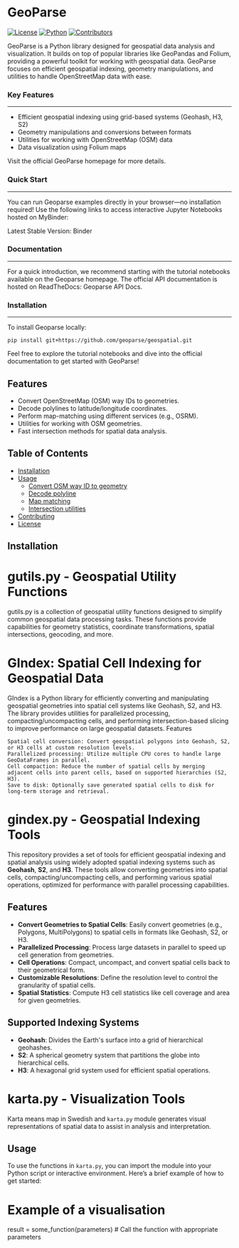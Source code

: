 # GeoParse

[![License](https://img.shields.io/github/license/geoparse/geospatial)](https://github.com/geoparse/geospatial/blob/main/LICENSE)
[![Python](https://img.shields.io/badge/python-3.x-blue.svg)](https://www.python.org/)
[![Contributors](https://img.shields.io/github/contributors/geoparse/geospatial)](https://github.com/geoparse/geospatial/graphs/contributors)


GeoParse is a Python library designed for geospatial data analysis and visualization. It builds on top of popular libraries like GeoPandas and Folium, providing a powerful toolkit for working with geospatial data. GeoParse focuses on efficient geospatial indexing, geometry manipulations, and utilities to handle OpenStreetMap data with ease.



### Key Features
---
* Efficient geospatial indexing using grid-based systems (Geohash, H3, S2)
* Geometry manipulations and conversions between formats
* Utilities for working with OpenStreetMap (OSM) data
* Data visualization using Folium maps

Visit the official GeoParse homepage for more details.

### Quick Start
---
You can run Geoparse examples directly in your browser—no installation required! 
Use the following links to access interactive Jupyter Notebooks hosted on MyBinder:

Latest Stable Version: Binder

### Documentation
---
For a quick introduction, we recommend starting with the tutorial notebooks available on the Geoparse homepage. The official API documentation is hosted on ReadTheDocs: Geoparse API Docs.

### Installation
---
To install Geoparse locally:

`pip install git+https://github.com/geoparse/geospatial.git`

Feel free to explore the tutorial notebooks and dive into the official documentation to get started with GeoParse!







## Features

- Convert OpenStreetMap (OSM) way IDs to geometries.
- Decode polylines to latitude/longitude coordinates.
- Perform map-matching using different services (e.g., OSRM).
- Utilities for working with OSM geometries.
- Fast intersection methods for spatial data analysis.

## Table of Contents

- [Installation](#installation)
- [Usage](#usage)
  - [Convert OSM way ID to geometry](#convert-osm-way-id-to-geometry)
  - [Decode polyline](#decode-polyline)
  - [Map matching](#map-matching)
  - [Intersection utilities](#intersection-utilities)
- [Contributing](#contributing)
- [License](#license)

## Installation


# gutils.py - Geospatial Utility Functions

gutils.py is a collection of geospatial utility functions designed to simplify common geospatial data processing tasks. These functions provide capabilities for geometry statistics, coordinate transformations, spatial intersections, geocoding, and more.




# GIndex: Spatial Cell Indexing for Geospatial Data

GIndex is a Python library for efficiently converting and manipulating geospatial geometries into spatial cell systems like Geohash, S2, and H3. The library provides utilities for parallelized processing, compacting/uncompacting cells, and performing intersection-based slicing to improve performance on large geospatial datasets.
Features

    Spatial cell conversion: Convert geospatial polygons into Geohash, S2, or H3 cells at custom resolution levels.
    Parallelized processing: Utilize multiple CPU cores to handle large GeoDataFrames in parallel.
    Cell compaction: Reduce the number of spatial cells by merging adjacent cells into parent cells, based on supported hierarchies (S2, H3).
    Save to disk: Optionally save generated spatial cells to disk for long-term storage and retrieval.


    


# gindex.py - Geospatial Indexing Tools

This repository provides a set of tools for efficient geospatial indexing and spatial analysis using widely adopted spatial indexing systems such as **Geohash**, **S2**, and **H3**. These tools allow converting geometries into spatial cells, compacting/uncompacting cells, and performing various spatial operations, optimized for performance with parallel processing capabilities.

## Features

- **Convert Geometries to Spatial Cells**: Easily convert geometries (e.g., Polygons, MultiPolygons) to spatial cells in formats like Geohash, S2, or H3.
- **Parallelized Processing**: Process large datasets in parallel to speed up cell generation from geometries.
- **Cell Operations**: Compact, uncompact, and convert spatial cells back to their geometrical form.
- **Customizable Resolutions**: Define the resolution level to control the granularity of spatial cells.
- **Spatial Statistics**: Compute H3 cell statistics like cell coverage and area for given geometries.

## Supported Indexing Systems

- **Geohash**: Divides the Earth's surface into a grid of hierarchical geohashes.
- **S2**: A spherical geometry system that partitions the globe into hierarchical cells.
- **H3**: A hexagonal grid system used for efficient spatial operations.

# karta.py - Visualization Tools

Karta means map in Swedish and `karta.py` module generates visual representations of spatial data to assist in analysis and interpretation.

## Usage

To use the functions in `karta.py`, you can import the module into your Python script or interactive environment. Here’s a brief example of how to get started:

# Example of a visualisation
result = some_function(parameters)  # Call the function with appropriate parameters

